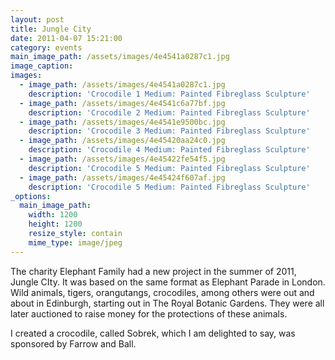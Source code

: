 ```yaml
---
layout: post
title: Jungle City
date: 2011-04-07 15:21:00
category: events
main_image_path: /assets/images/4e4541a0287c1.jpg
image_caption:
images:
  - image_path: /assets/images/4e4541a0287c1.jpg
    description: 'Crocodile 1 Medium: Painted Fibreglass Sculpture'
  - image_path: /assets/images/4e4541c6a77bf.jpg
    description: 'Crocodile 2 Medium: Painted Fibreglass Sculpture'
  - image_path: /assets/images/4e4541e9500bc.jpg
    description: 'Crocodile 3 Medium: Painted Fibreglass Sculpture'
  - image_path: /assets/images/4e45420aa24c0.jpg
    description: 'Crocodile 4 Medium: Painted Fibreglass Sculpture'
  - image_path: /assets/images/4e45422fe54f5.jpg
    description: 'Crocodile 5 Medium: Painted Fibreglass Sculpture'
  - image_path: /assets/images/4e45424f607af.jpg
    description: 'Crocodile 5 Medium: Painted Fibreglass Sculpture'
_options:
  main_image_path:
    width: 1200
    height: 1200
    resize_style: contain
    mime_type: image/jpeg
---
```



The charity Elephant Family had a new project in the summer of 2011, Jungle CIty. It was based on the same format as Elephant Parade in London. Wild animals, tigers, orangutangs, crocodiles, among others were out and about in Edinburgh, starting out in The Royal Botanic Gardens. They were all later auctioned to raise money for the protections of these animals.

I created a crocodile, called Sobrek, which I am delighted to say, was sponsored by Farrow and Ball.